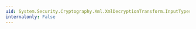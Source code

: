 ```yaml
---
uid: System.Security.Cryptography.Xml.XmlDecryptionTransform.InputTypes
internalonly: False
---
```

